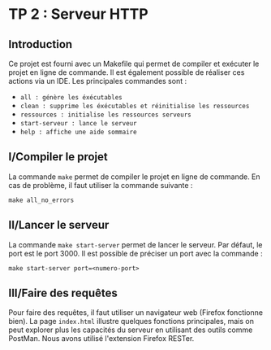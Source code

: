 # TP 2 : Serveur HTTP

## Introduction
Ce projet est fourni avec un Makefile qui permet de compiler et exécuter le projet en ligne de commande. Il est également possible de réaliser ces actions via un IDE. Les principales commandes sont :
  * `all : génère les éxécutables`
  * `clean : supprime les éxécutables et réinitialise les ressources`
  * `ressources : initialise les ressources serveurs`
  * `start-serveur : lance le serveur`
  * `help : affiche une aide sommaire`

## I/Compiler le projet
La commande `make` permet de compiler le projet en ligne de commande. En cas de problème, il faut utiliser la commande suivante :

  `make all_no_errors`

## II/Lancer le serveur
La commande `make start-server` permet de lancer le serveur. Par défaut, le port est le port 3000. Il est possible de préciser un port avec la commande :

  `make start-server port=<numero-port>`

## III/Faire des requêtes
Pour faire des requêtes, il faut utiliser un navigateur web (Firefox fonctionne bien). La page `index.html` illustre quelques fonctions principales, mais on peut explorer plus les capacités du serveur en utilisant des outils comme PostMan. Nous avons utilisé l'extension Firefox RESTer.
